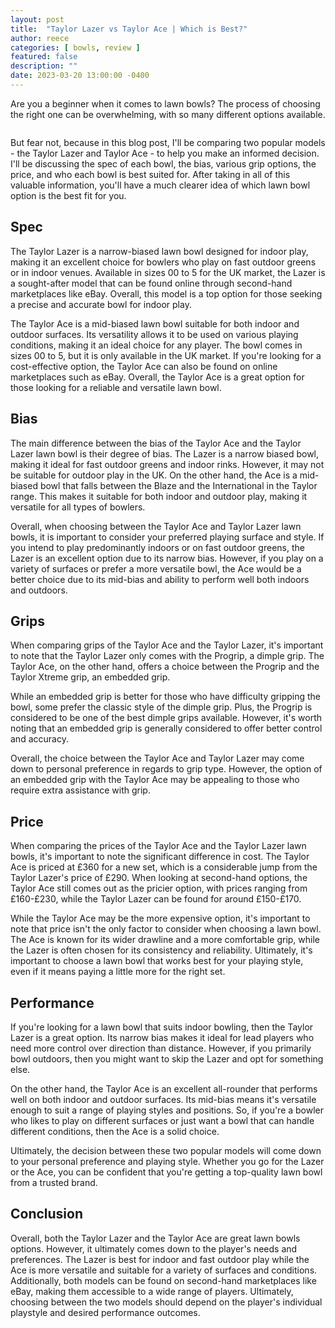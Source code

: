 ```yaml
---
layout: post
title:  "Taylor Lazer vs Taylor Ace | Which is Best?"
author: reece
categories: [ bowls, review ]
featured: false
description: ""
date: 2023-03-20 13:00:00 -0400
---
```

    

<!-- wp:paragraph -->
<p xmlns="http://www.w3.org/1999/xhtml">Are you a beginner when it comes to lawn bowls? The process of choosing the right one can be overwhelming, with so many different options available. </p>
<!-- /wp:paragraph -->

<!-- wp:image {"id":2078,"sizeSlug":"large","linkDestination":"none"} -->
<figure class="wp-block-image size-large"><img src="/img/posts/taylor-lazer-vs-taylor-ace-1024x576.jpg" alt="" class="wp-image-2078"/></figure>
<!-- /wp:image -->

<!-- wp:paragraph -->
<p>But fear not, because in this blog post, I'll be comparing two popular models - the Taylor Lazer and Taylor Ace - to help you make an informed decision. I'll be discussing the spec of each bowl, the bias, various grip options, the price, and who each bowl is best suited for. After taking in all of this valuable information, you'll have a much clearer idea of which lawn bowl option is the best fit for you.</p>
<!-- /wp:paragraph -->

<!-- wp:heading -->
<h2>Spec</h2>
<!-- /wp:heading -->

<!-- wp:paragraph -->
<p>The Taylor Lazer is a narrow-biased lawn bowl designed for indoor play, making it an excellent choice for bowlers who play on fast outdoor greens or in indoor venues. Available in sizes 00 to 5 for the UK market, the Lazer is a sought-after model that can be found online through second-hand marketplaces like eBay. Overall, this model is a top option for those seeking a precise and accurate bowl for indoor play.</p>
<!-- /wp:paragraph -->

<!-- wp:paragraph -->
<p>The Taylor Ace is a mid-biased lawn bowl suitable for both indoor and outdoor surfaces. Its versatility allows it to be used on various playing conditions, making it an ideal choice for any player. The bowl comes in sizes 00 to 5, but it is only available in the UK market. If you're looking for a cost-effective option, the Taylor Ace can also be found on online marketplaces such as eBay. Overall, the Taylor Ace is a great option for those looking for a reliable and versatile lawn bowl.</p>
<!-- /wp:paragraph -->

<!-- wp:heading -->
<h2>Bias</h2>
<!-- /wp:heading -->

<!-- wp:paragraph -->
<p>The main difference between the bias of the Taylor Ace and the Taylor Lazer lawn bowl is their degree of bias. The Lazer is a narrow biased bowl, making it ideal for fast outdoor greens and indoor rinks. However, it may not be suitable for outdoor play in the UK. On the other hand, the Ace is a mid-biased bowl that falls between the Blaze and the International in the Taylor range. This makes it suitable for both indoor and outdoor play, making it versatile for all types of bowlers.</p>
<!-- /wp:paragraph -->

<!-- wp:paragraph -->
<p>Overall, when choosing between the Taylor Ace and Taylor Lazer lawn bowls, it is important to consider your preferred playing surface and style. If you intend to play predominantly indoors or on fast outdoor greens, the Lazer is an excellent option due to its narrow bias. However, if you play on a variety of surfaces or prefer a more versatile bowl, the Ace would be a better choice due to its mid-bias and ability to perform well both indoors and outdoors.</p>
<!-- /wp:paragraph -->

<!-- wp:heading -->
<h2>Grips</h2>
<!-- /wp:heading -->

<!-- wp:paragraph -->
<p>When comparing grips of the Taylor Ace and the Taylor Lazer, it's important to note that the Taylor Lazer only comes with the Progrip, a dimple grip. The Taylor Ace, on the other hand, offers a choice between the Progrip and the Taylor Xtreme grip, an embedded grip.</p>
<!-- /wp:paragraph -->

<!-- wp:paragraph -->
<p>While an embedded grip is better for those who have difficulty gripping the bowl, some prefer the classic style of the dimple grip. Plus, the Progrip is considered to be one of the best dimple grips available. However, it's worth noting that an embedded grip is generally considered to offer better control and accuracy.</p>
<!-- /wp:paragraph -->

<!-- wp:paragraph -->
<p>Overall, the choice between the Taylor Ace and Taylor Lazer may come down to personal preference in regards to grip type. However, the option of an embedded grip with the Taylor Ace may be appealing to those who require extra assistance with grip.</p>
<!-- /wp:paragraph -->

<!-- wp:heading -->
<h2>Price</h2>
<!-- /wp:heading -->

<!-- wp:paragraph -->
<p>When comparing the prices of the Taylor Ace and the Taylor Lazer lawn bowls, it's important to note the significant difference in cost. The Taylor Ace is priced at £360 for a new set, which is a considerable jump from the Taylor Lazer's price of £290. When looking at second-hand options, the Taylor Ace still comes out as the pricier option, with prices ranging from £160-£230, while the Taylor Lazer can be found for around £150-£170.</p>
<!-- /wp:paragraph -->

<!-- wp:paragraph -->
<p>While the Taylor Ace may be the more expensive option, it's important to note that price isn't the only factor to consider when choosing a lawn bowl. The Ace is known for its wider drawline and a more comfortable grip, while the Lazer is often chosen for its consistency and reliability. Ultimately, it's important to choose a lawn bowl that works best for your playing style, even if it means paying a little more for the right set.</p>
<!-- /wp:paragraph -->

<!-- wp:heading -->
<h2>Performance</h2>
<!-- /wp:heading -->

<!-- wp:paragraph -->
<p>If you're looking for a lawn bowl that suits indoor bowling, then the Taylor Lazer is a great option. Its narrow bias makes it ideal for lead players who need more control over direction than distance. However, if you primarily bowl outdoors, then you might want to skip the Lazer and opt for something else.</p>
<!-- /wp:paragraph -->

<!-- wp:paragraph -->
<p>On the other hand, the Taylor Ace is an excellent all-rounder that performs well on both indoor and outdoor surfaces. Its mid-bias means it's versatile enough to suit a range of playing styles and positions. So, if you're a bowler who likes to play on different surfaces or just want a bowl that can handle different conditions, then the Ace is a solid choice.</p>
<!-- /wp:paragraph -->

<!-- wp:paragraph -->
<p>Ultimately, the decision between these two popular models will come down to your personal preference and playing style. Whether you go for the Lazer or the Ace, you can be confident that you're getting a top-quality lawn bowl from a trusted brand.</p>
<!-- /wp:paragraph -->

<!-- wp:heading -->
<h2>Conclusion</h2>
<!-- /wp:heading -->

<!-- wp:paragraph -->
<p>Overall, both the Taylor Lazer and the Taylor Ace are great lawn bowls options. However, it ultimately comes down to the player's needs and preferences. The Lazer is best for indoor and fast outdoor play while the Ace is more versatile and suitable for a variety of surfaces and conditions. Additionally, both models can be found on second-hand marketplaces like eBay, making them accessible to a wide range of players. Ultimately, choosing between the two models should depend on the player's individual playstyle and desired performance outcomes.</p>
<!-- /wp:paragraph -->
    